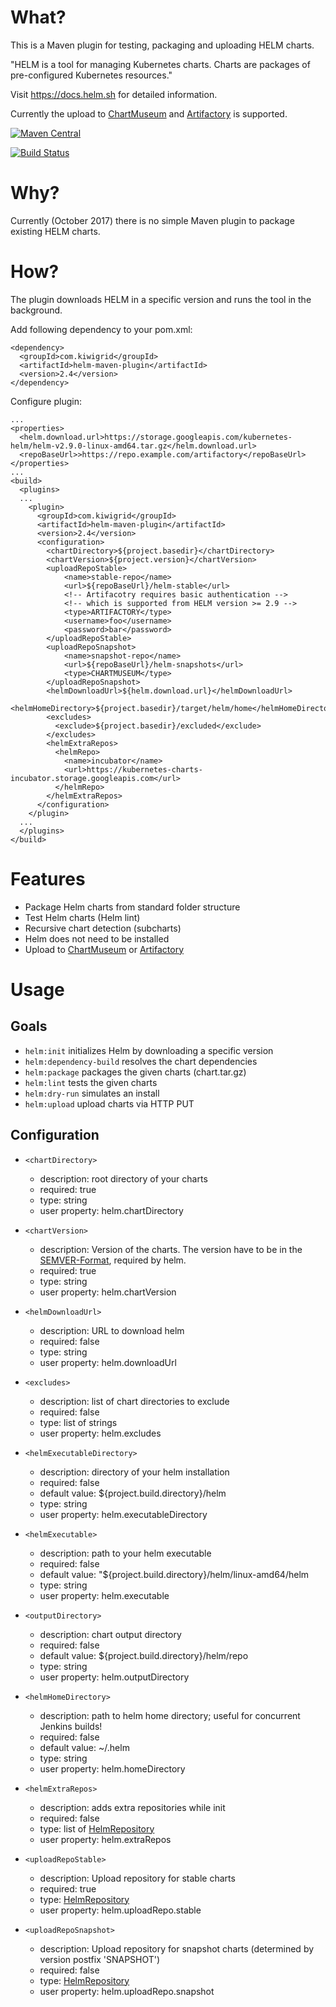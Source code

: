 # What?

This is a Maven plugin for testing, packaging and uploading HELM charts.

"HELM is a tool for managing Kubernetes charts. Charts are packages of pre-configured Kubernetes resources." 

Visit https://docs.helm.sh for detailed information.

Currently the upload to [ChartMuseum](https://github.com/kubernetes-helm/chartmuseum) and [Artifactory](https://jfrog.com/artifactory/) is supported.

[![Maven Central](https://maven-badges.herokuapp.com/maven-central/com.kiwigrid/helm-maven-plugin/badge.svg)](https://maven-badges.herokuapp.com/maven-central/com.kiwigrid/helm-maven-plugin)

[![Build Status](https://travis-ci.org/kiwigrid/helm-maven-plugin.svg?branch=master)](https://travis-ci.org/kiwigrid/helm-maven-plugin)

# Why?

Currently (October 2017) there is no simple Maven plugin to package existing HELM charts.

# How?

The plugin downloads HELM in a specific version and runs the tool in the background.

Add following dependency to your pom.xml:
```
<dependency>
  <groupId>com.kiwigrid</groupId>
  <artifactId>helm-maven-plugin</artifactId>
  <version>2.4</version>
</dependency>
```

Configure plugin:
```
...
<properties>
  <helm.download.url>https://storage.googleapis.com/kubernetes-helm/helm-v2.9.0-linux-amd64.tar.gz</helm.download.url>
  <repoBaseUrl>>https://repo.example.com/artifactory</repoBaseUrl>
</properties>
...
<build>
  <plugins>
  ...
    <plugin>
      <groupId>com.kiwigrid</groupId>
      <artifactId>helm-maven-plugin</artifactId>
      <version>2.4</version>
      <configuration>
        <chartDirectory>${project.basedir}</chartDirectory>
        <chartVersion>${project.version}</chartVersion>
        <uploadRepoStable>
            <name>stable-repo</name>
            <url>${repoBaseUrl}/helm-stable</url>
            <!-- Artifacotry requires basic authentication --> 
            <!-- which is supported from HELM version >= 2.9 -->
            <type>ARTIFACTORY</type>
            <username>foo</username>
            <password>bar</password>
        </uploadRepoStable>
        <uploadRepoSnapshot>
            <name>snapshot-repo</name>
            <url>${repoBaseUrl}/helm-snapshots</url>
            <type>CHARTMUSEUM</type>
        </uploadRepoSnapshot>
        <helmDownloadUrl>${helm.download.url}</helmDownloadUrl>
        <helmHomeDirectory>${project.basedir}/target/helm/home</helmHomeDirectory>
        <excludes>
          <exclude>${project.basedir}/excluded</exclude>
        </excludes>
        <helmExtraRepos>
          <helmRepo>
            <name>incubator</name>
            <url>https://kubernetes-charts-incubator.storage.googleapis.com</url>
          </helmRepo>
        </helmExtraRepos>
      </configuration>
    </plugin>
  ...
  </plugins>
</build>
```

# Features

- Package Helm charts from standard folder structure
- Test Helm charts (Helm lint)
- Recursive chart detection (subcharts)
- Helm does not need to be installed
- Upload to [ChartMuseum](https://github.com/kubernetes-helm/chartmuseum) or [Artifactory](https://jfrog.com/artifactory/)

# Usage

## Goals

- `helm:init` initializes Helm by downloading a specific version
- `helm:dependency-build` resolves the chart dependencies  
- `helm:package` packages the given charts (chart.tar.gz)
- `helm:lint` tests the given charts
- `helm:dry-run` simulates an install
- `helm:upload` upload charts via HTTP PUT

## Configuration

- `<chartDirectory>` 
  - description: root directory of your charts
  - required: true
  - type: string
  - user property: helm.chartDirectory

- `<chartVersion>`
  - description: Version of the charts. The version have to be in the [SEMVER-Format](https://semver.org/), required by helm.
  - required: true
  - type: string
  - user property: helm.chartVersion

- `<helmDownloadUrl>`
  - description: URL to download helm
  - required: false
  - type: string
  - user property: helm.downloadUrl

- `<excludes>`
  - description: list of chart directories to exclude
  - required: false
  - type: list of strings
  - user property: helm.excludes

- `<helmExecutableDirectory>`
  - description: directory of your helm installation
  - required: false
  - default value: ${project.build.directory}/helm
  - type: string
  - user property: helm.executableDirectory

- `<helmExecutable>`
  - description: path to your helm executable
  - required: false
  - default value: "${project.build.directory}/helm/linux-amd64/helm
  - type: string
  - user property: helm.executable

- `<outputDirectory>`
  - description: chart output directory
  - required: false
  - default value: ${project.build.directory}/helm/repo
  - type: string
  - user property: helm.outputDirectory

- `<helmHomeDirectory>`
  - description: path to helm home directory; useful for concurrent Jenkins builds!
  - required: false
  - default value: ~/.helm
  - type: string
  - user property: helm.homeDirectory

- `<helmExtraRepos>`
  - description: adds extra repositories while init
  - required: false
  - type: list of [HelmRepository](./src/main/java/com/kiwigrid/helm/maven/plugin/HelmRepository.java)
  - user property: helm.extraRepos
  
- `<uploadRepoStable>`
  - description: Upload repository for stable charts
  - required: true
  - type: [HelmRepository](./src/main/java/com/kiwigrid/helm/maven/plugin/HelmRepository.java)
  - user property: helm.uploadRepo.stable
  
- `<uploadRepoSnapshot>`
  - description: Upload repository for snapshot charts (determined by version postfix 'SNAPSHOT')
  - required: false
  - type: [HelmRepository](./src/main/java/com/kiwigrid/helm/maven/plugin/HelmRepository.java)
  - user property: helm.uploadRepo.snapshot
